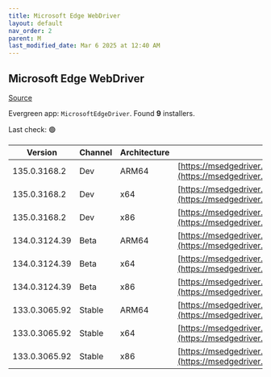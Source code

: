 ```yaml
---
title: Microsoft Edge WebDriver
layout: default
nav_order: 2
parent: M
last_modified_date: Mar 6 2025 at 12:40 AM
---
```


## Microsoft Edge WebDriver

[Source](https://www.microsoft.com/edge)

Evergreen app: `MicrosoftEdgeDriver`. Found **9** installers.

Last check: 🟢

| Version       | Channel | Architecture | URI                                                                                                                                            |
| ------------- | ------- | ------------ | ---------------------------------------------------------------------------------------------------------------------------------------------- |
| 135.0.3168.2  | Dev     | ARM64        | [https://msedgedriver.azureedge.net/135.0.3168.2/edgedriver_arm64.zip](https://msedgedriver.azureedge.net/135.0.3168.2/edgedriver_arm64.zip)   |
| 135.0.3168.2  | Dev     | x64          | [https://msedgedriver.azureedge.net/135.0.3168.2/edgedriver_win64.zip](https://msedgedriver.azureedge.net/135.0.3168.2/edgedriver_win64.zip)   |
| 135.0.3168.2  | Dev     | x86          | [https://msedgedriver.azureedge.net/135.0.3168.2/edgedriver_win32.zip](https://msedgedriver.azureedge.net/135.0.3168.2/edgedriver_win32.zip)   |
| 134.0.3124.39 | Beta    | ARM64        | [https://msedgedriver.azureedge.net/134.0.3124.39/edgedriver_arm64.zip](https://msedgedriver.azureedge.net/134.0.3124.39/edgedriver_arm64.zip) |
| 134.0.3124.39 | Beta    | x64          | [https://msedgedriver.azureedge.net/134.0.3124.39/edgedriver_win64.zip](https://msedgedriver.azureedge.net/134.0.3124.39/edgedriver_win64.zip) |
| 134.0.3124.39 | Beta    | x86          | [https://msedgedriver.azureedge.net/134.0.3124.39/edgedriver_win32.zip](https://msedgedriver.azureedge.net/134.0.3124.39/edgedriver_win32.zip) |
| 133.0.3065.92 | Stable  | ARM64        | [https://msedgedriver.azureedge.net/133.0.3065.92/edgedriver_arm64.zip](https://msedgedriver.azureedge.net/133.0.3065.92/edgedriver_arm64.zip) |
| 133.0.3065.92 | Stable  | x64          | [https://msedgedriver.azureedge.net/133.0.3065.92/edgedriver_win64.zip](https://msedgedriver.azureedge.net/133.0.3065.92/edgedriver_win64.zip) |
| 133.0.3065.92 | Stable  | x86          | [https://msedgedriver.azureedge.net/133.0.3065.92/edgedriver_win32.zip](https://msedgedriver.azureedge.net/133.0.3065.92/edgedriver_win32.zip) |

